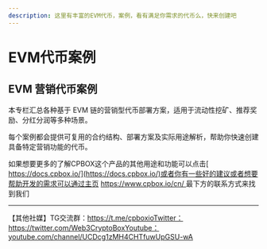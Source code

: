 ```yaml
---
description: 这里有丰富的EVM代币，案例，看有满足你需求的代币么，快来创建吧
---
```


# EVM代币案例

## EVM 营销代币案例

本专栏汇总各种基于 EVM 链的营销型代币部署方案，适用于流动性挖矿、推荐奖励、分红分润等多种场景。

每个案例都会提供可复用的合约结构、部署方案及实际用途解析，帮助你快速创建具备特定营销功能的代币。



如果想要更多的了解CPBOX这个产品的其他用途和功能可以点击[ https://docs.cpbox.io/](https://docs.cpbox.io/)或者你有一些好的建议或者想要帮助开发的需求可以通过主页 [https://www.cpbox.io/cn/ ](https://www.cpbox.io/cn/)最下方的联系方式来找到我们

***

【其他社媒】TG交流群：https://t.me/cpboxioTwitter：https://twitter.com/Web3CryptoBoxYoutube：youtube.com/channel/UCDcg1zMH4CHTfuwUpGSU-wA
